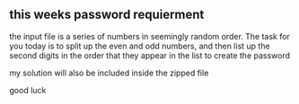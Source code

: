 ## this weeks password requierment

the input file is a series of numbers in seemingly random order. The task for you today is to split up the even and odd numbers, and then list up the second digits in the order that they appear in the list to create the password

my solution will also be included inside the zipped file

good luck
